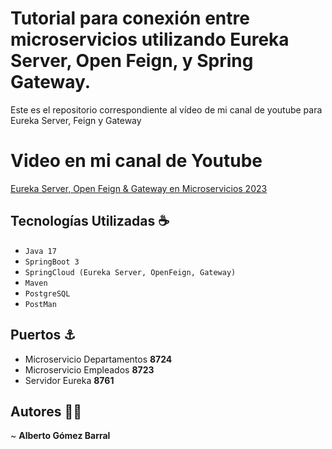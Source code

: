# Tutorial para conexión entre microservicios utilizando Eureka Server, Open Feign, y Spring Gateway.

Este es el repositorio correspondiente al vídeo de mi canal de youtube para Eureka Server, Feign y Gateway

# Video en mi canal de Youtube
[Eureka Server, Open Feign & Gateway en Microservicios 2023](https://www.youtube.com/watch?v=M6hvD7u7-7c)

  ## Tecnologías Utilizadas ☕

  - `Java 17`
  - `SpringBoot 3`
  - `SpringCloud (Eureka Server, OpenFeign, Gateway)`
  - `Maven`
  - `PostgreSQL`
  - `PostMan`

## Puertos ⚓

- Microservicio Departamentos **8724** 
- Microservicio Empleados **8723**
- Servidor Eureka **8761**

## Autores 🧙‍♂️

 ~ **Alberto Gómez Barral**





